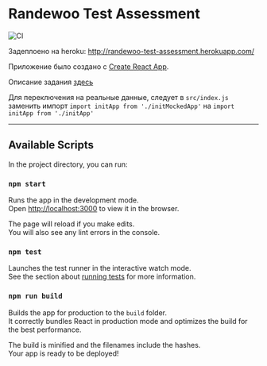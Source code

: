 # Randewoo Test Assessment

![CI](https://github.com/Ivankalachikov/randewoo-test-assessment/workflows/CI/badge.svg)

Задеплоено на heroku: http://randewoo-test-assessment.herokuapp.com/

Приложение было создано с [Create React App](https://github.com/facebook/create-react-app).

Описание задания [здесь](https://docs.google.com/document/d/1x5b0uN-UtTf_Z2kJJsXKCkOd8XlXSmkhTrpXsD_pmlU/edit?usp=sharing)

Для переключения на реальные данные, следует в `src/index.js` заменить импорт `import initApp from './initMockedApp'` на `import initApp from './initApp'`

---

## Available Scripts

In the project directory, you can run:

### `npm start`

Runs the app in the development mode.\
Open [http://localhost:3000](http://localhost:3000) to view it in the browser.

The page will reload if you make edits.\
You will also see any lint errors in the console.

### `npm test`

Launches the test runner in the interactive watch mode.\
See the section about [running tests](https://facebook.github.io/create-react-app/docs/running-tests) for more information.

### `npm run build`

Builds the app for production to the `build` folder.\
It correctly bundles React in production mode and optimizes the build for the best performance.

The build is minified and the filenames include the hashes.\
Your app is ready to be deployed!

